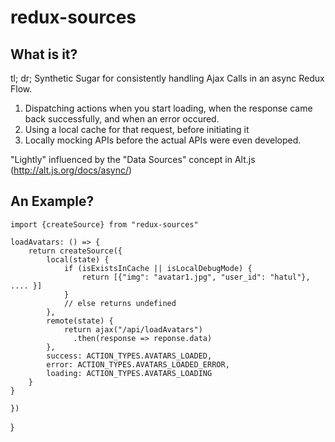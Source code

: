 # redux-sources

## What is it?

tl; dr;
Synthetic Sugar for consistently handling Ajax Calls in an async Redux Flow.

1) Dispatching actions when you start loading, when the response came back successfully, and when an error occured.
2) Using a local cache for that request, before initiating it
3) Locally mocking APIs before the actual APIs were even developed.

"Lightly" influenced by the "Data Sources" concept in Alt.js (http://alt.js.org/docs/async/)

## An Example?

```
import {createSource} from "redux-sources"

loadAvatars: () => {
    return createSource({
        local(state) {
            if (isExistsInCache || isLocalDebugMode) {
                return [{"img": "avatar1.jpg", "user_id": "hatul"}, .... }]
            }
            // else returns undefined
        },
        remote(state) {
            return ajax("/api/loadAvatars")
              .then(response => reponse.data)          
        },
        success: ACTION_TYPES.AVATARS_LOADED,
        error: ACTION_TYPES.AVATARS_LOADED_ERROR,
        loading: ACTION_TYPES.AVATARS_LOADING
    }
}
```
    
    
    })


}
